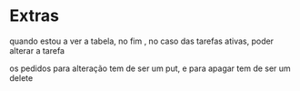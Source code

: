 # Extras
quando estou a ver a tabela, no fim , no caso das tarefas ativas, poder alterar a tarefa

os pedidos para alteração tem de ser um put, e para apagar tem de ser um delete
